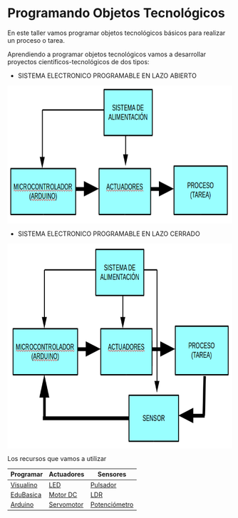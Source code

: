 # Programando Objetos Tecnológicos
En este taller vamos programar objetos tecnológicos básicos para realizar un proceso o tarea.

Aprendiendo a programar objetos tecnológicos vamos a desarrollar proyectos científicos-tecnológicos de dos tipos:

- SISTEMA ELECTRONICO PROGRAMABLE EN LAZO ABIERTO

<a href="" target="_blank"><img width="774" height="310" border="0" align="center" src="img/sistemaElectronicoAbierto.png "/></a>

- SISTEMA ELECTRONICO PROGRAMABLE EN LAZO CERRADO

<a href="" target="_blank"><img width="779" height="460" border="0" align="center" src="img/sistemaElectronicoCerrado.png "/></a>

Los recursos que vamos a utilizar

|Programar|Actuadores|Sensores|
|---------|----------|--------|
|[Visualino](http://www.visualino.net)|[LED](https://github.com/leobotmanuel/EduBasica/tree/master/software/03_Actuadores/04_LED)|[Pulsador](https://github.com/leobotmanuel/EduBasica/tree/master/software/04_Sensores/01_Pulsador)|
|[EduBasica](www.practicasconarduino.com)|[Motor DC](https://github.com/leobotmanuel/EduBasica/tree/master/software/03_Actuadores/01_MotorDC)|[LDR](https://github.com/leobotmanuel/EduBasica/tree/master/software/04_Sensores/03_LDR_sensorLuz)|
|[Arduino](www.arduino.cc)|[Servomotor](https://github.com/leobotmanuel/EduBasica/tree/master/software/03_Actuadores/02_Servomotor)|[Potenciómetro](https://github.com/leobotmanuel/EduBasica/tree/master/software/04_Sensores/02_Potenciometro)|


